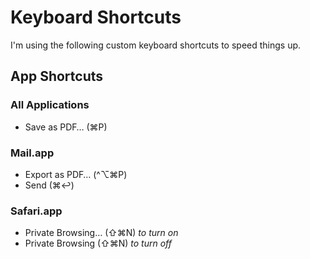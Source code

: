 # Keyboard Shortcuts

I'm using the following custom keyboard shortcuts to speed things up.

## App Shortcuts

### All Applications

* Save as PDF… (⌘P)

### Mail.app

* Export as PDF… (^⌥⌘P)
* Send (⌘↩)

### Safari.app

* Private Browsing… (⇧⌘N) *to turn on*
* Private Browsing (⇧⌘N) *to turn off*